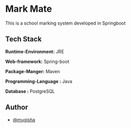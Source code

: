 # Mark Mate

This is a school marking system developed in Springboot
 
## Tech Stack


**Runtime-Environment:** JRE

**Web-framework:** Spring-boot

**Package-Manger:** Maven

**Programming-Language :** Java

**Database :** PostgreSQL
  
## Author
- [@mugisha](https://www.github.com/mugishap)


